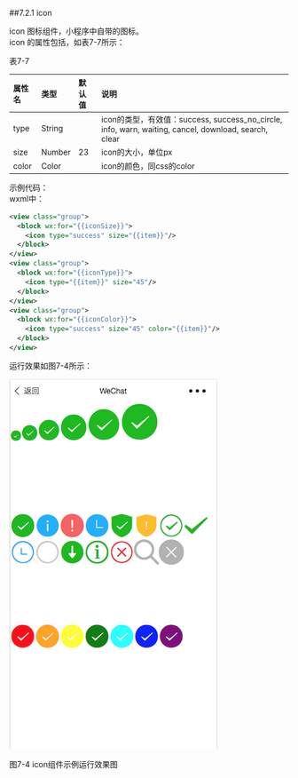 ##7.2.1 icon

icon 图标组件，小程序中自带的图标。  
icon 的属性包括，如表7-7所示：

表7-7

| 属性名 | 类型 | 默认值 | 说明 |
| :--- | :--- | :--- | :--- |
| type | String |  | icon的类型，有效值：success, success\_no\_circle, info, warn, waiting, cancel, download, search, clear |
| size | Number | 23 | icon的大小，单位px |
| color | Color |  | icon的颜色，同css的color |

示例代码：  
wxml中：

```xml
<view class="group">
  <block wx:for="{{iconSize}}">
    <icon type="success" size="{{item}}"/>
  </block>
</view>
<view class="group">
  <block wx:for="{{iconType}}">
    <icon type="{{item}}" size="45"/>
  </block>
</view>
<view class="group">
  <block wx:for="{{iconColor}}">
    <icon type="success" size="45" color="{{item}}"/>
  </block>
</view>
```


运行效果如图7-4所示：

![](/assets/图7-4icon组件示例运行效果图.png)

图7-4 icon组件示例运行效果图